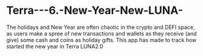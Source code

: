 # Terra---6.-New-Year-New-LUNA-
The holidays and New Year are often chaotic in the crypto and DEFI space, as users make a spree of new transactions and wallets as they receive (and give) some
cash and coins as holiday gifts. This app has made to track how started the new year in Terra LUNA2.0
